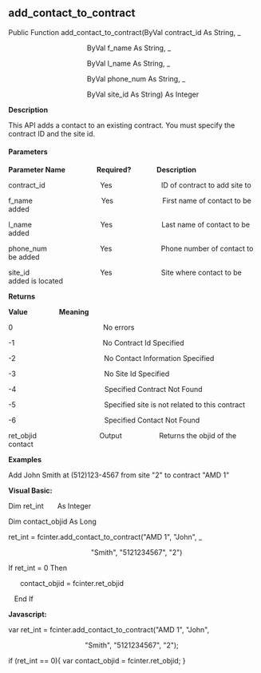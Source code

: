 add_contact_to_contract
-------------------------

Public Function add_contact_to_contract(ByVal contract_id As String, _

                                        ByVal f_name As String, _

                                        ByVal l_name As String, _

                                        ByVal phone_num As String, _

                                        ByVal site_id As String) As Integer

**Description**

This API adds a contact to an existing contract. You must specify the contract ID and the site id.

#### Parameters
**Parameter Name**                **Required?**             **Description**

contract_id                            Yes                         ID of contract to add site to

f_name                                   Yes                         First name of contact to be added

l_name                                   Yes                         Last name of contact to be added

phone_num                           Yes                         Phone number of contact to be added

site_id                                    Yes                         Site where contact to be added is located

**Returns**

**Value**                **Meaning**

0                                              No errors

-1                                             No Contract Id Specified

-2                                             No Contact Information Specified

-3                                             No Site Id Specified

-4                                             Specified Contract Not Found

-5                                             Specified site is not related to this contract

-6                                             Specified Contact Not Found

ret_objid                                Output                   Returns the objid of the contact

**Examples**

 Add John Smith at (512)123-4567 from site "2" to contract "AMD 1"

**Visual Basic:**

Dim ret_int       As Integer

Dim contact_objid As Long

ret_int = fcinter.add_contact_to_contract("AMD 1", "John", _

                                          "Smith", "5121234567", "2")

 If ret_int = 0 Then

      contact_objid = fcinter.ret_objid

   End If

**Javascript:**

var ret_int = fcinter.add_contact_to_contract("AMD 1", "John",

                                       "Smith", "5121234567", "2");

 if (ret_int == 0){ var contact_objid = fcinter.ret_objid; }